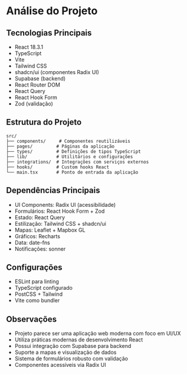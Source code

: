 # Análise do Projeto

## Tecnologias Principais
- React 18.3.1
- TypeScript
- Vite
- Tailwind CSS
- shadcn/ui (componentes Radix UI)
- Supabase (backend)
- React Router DOM
- React Query
- React Hook Form
- Zod (validação)

## Estrutura do Projeto
```
src/
├── components/     # Componentes reutilizáveis
├── pages/         # Páginas da aplicação
├── types/         # Definições de tipos TypeScript
├── lib/           # Utilitários e configurações
├── integrations/  # Integrações com serviços externos
├── hooks/         # Custom hooks React
└── main.tsx       # Ponto de entrada da aplicação
```

## Dependências Principais
- UI Components: Radix UI (acessibilidade)
- Formulários: React Hook Form + Zod
- Estado: React Query
- Estilização: Tailwind CSS + shadcn/ui
- Mapas: Leaflet + Mapbox GL
- Gráficos: Recharts
- Data: date-fns
- Notificações: sonner

## Configurações
- ESLint para linting
- TypeScript configurado
- PostCSS + Tailwind
- Vite como bundler

## Observações
- Projeto parece ser uma aplicação web moderna com foco em UI/UX
- Utiliza práticas modernas de desenvolvimento React
- Possui integração com Supabase para backend
- Suporte a mapas e visualização de dados
- Sistema de formulários robusto com validação
- Componentes acessíveis via Radix UI 